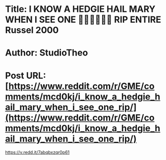 # Title: I KNOW A HEDGIE HAIL MARY WHEN I SEE ONE 🚀🚀🚀🚀🚀🚀 RIP ENTIRE Russel 2000
# Author: StudioTheo
# Post URL: [https://www.reddit.com/r/GME/comments/mcd0kj/i_know_a_hedgie_hail_mary_when_i_see_one_rip/](https://www.reddit.com/r/GME/comments/mcd0kj/i_know_a_hedgie_hail_mary_when_i_see_one_rip/)


https://v.redd.it/7abqbxzqr0p61